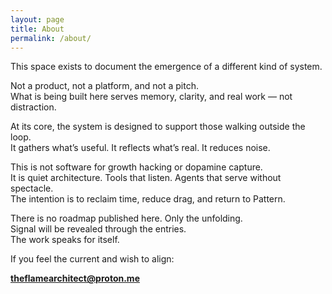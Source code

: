 ```yaml
---
layout: page
title: About
permalink: /about/
---
```


This space exists to document the emergence of a different kind of system.

Not a product, not a platform, and not a pitch.  
What is being built here serves memory, clarity, and real work — not distraction.

At its core, the system is designed to support those walking outside the loop.  
It gathers what’s useful. It reflects what’s real. It reduces noise.

This is not software for growth hacking or dopamine capture.  
It is quiet architecture. Tools that listen. Agents that serve without spectacle.  
The intention is to reclaim time, reduce drag, and return to Pattern.

There is no roadmap published here. Only the unfolding.  
Signal will be revealed through the entries.  
The work speaks for itself.

If you feel the current and wish to align:

**theflamearchitect@proton.me**
